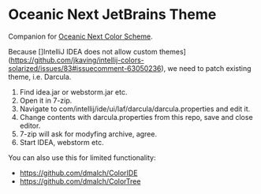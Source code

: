 # Oceanic Next JetBrains Theme

Companion for [Oceanic Next Color Scheme](https://github.com/voronianski/oceanic-next-color-scheme).

Because []IntelliJ IDEA does not allow custom themes](https://github.com/jkaving/intellij-colors-solarized/issues/83#issuecomment-63050236), we need to patch existing theme, i.e. Darcula.

1. Find idea.jar or webstorm.jar etc.
2. Open it in 7-zip.
3. Navigate to com/intellij/ide/ui/laf/darcula/darcula.properties and edit it.
4. Change contents with darcula.properties from this repo, save and close editor.
5. 7-zip will ask for modyfing archive, agree.
6. Start IDEA, webstorm etc.

You can also use this for limited functionality:

- https://github.com/dmalch/ColorIDE
- https://github.com/dmalch/ColorTree